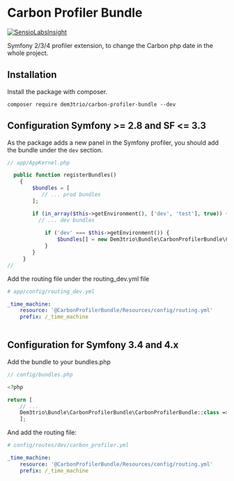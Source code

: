 # Carbon Profiler Bundle

[![SensioLabsInsight](https://insight.symfony.com/projects/6174a606-6a58-41db-9692-0d8d35c2ac17/mini.svg)](https://insight.symfony.com/account/widget?project=6174a606-6a58-41db-9692-0d8d35c2ac17)

Symfony 2/3/4 profiler extension, to change the Carbon php date in the whole project.


## Installation

Install the package with composer.

```
composer require dem3trio/carbon-profiler-bundle --dev
```

## Configuration Symfony >= 2.8 and SF <= 3.3

As the package adds a new panel in the Symfony profiler, you should add the bundle under
the ```dev``` section.

```php
// app/AppKernel.php

  public function registerBundles()
    {
        $bundles = [
           // ... prod bundles
        ];

        if (in_array($this->getEnvironment(), ['dev', 'test'], true)) {
          // ... dev bundles
          
            if ('dev' === $this->getEnvironment()) {
                $bundles[] = new Dem3trio\Bundle\CarbonProfilerBundle\CarbonProfilerBundle();
            }
        }
     }
// 
```

Add the routing file under the routing_dev.yml file

```yml
# app/config/routing_dev.yml

_time_machine:
    resource: '@CarbonProfilerBundle/Resources/config/routing.yml'
    prefix: /_time_machine
    
```
## Configuration for Symfony 3.4 and 4.x

Add the bundle to your bundles.php

```php
// config/bundles.php

<?php

return [
    // ...
    Dem3trio\Bundle\CarbonProfilerBundle\CarbonProfilerBundle::class => ['dev' => true],
    ];
```

And add the routing file:

```yml
# config/routes/dev/carbon_profiler.yml

_time_machine:
    resource: '@CarbonProfilerBundle/Resources/config/routing.yml'
    prefix: /_time_machine

```

